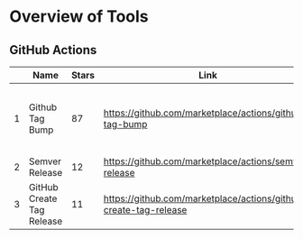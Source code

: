 # Overview of Tools

## GitHub Actions

|    | Name | Stars | Link | Related |
| -- | ---- | ----- | ---- | ------- |
|  1 | Github Tag Bump | 87 | https://github.com/marketplace/actions/github-tag-bump | - [Creating A Github Action to Tag Commits](https://itnext.io/creating-a-github-action-to-tag-commits-2722f1560dec) |
| 2 | Semver Release | 12 | https://github.com/marketplace/actions/semver-release | |
| 3 | GitHub Create Tag Release | 11 | https://github.com/marketplace/actions/github-create-tag-release | |
